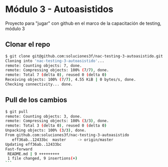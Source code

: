 # Módulo 3 - Autoasistidos

Proyecto para "jugar" con github en el marco de la capacitación de testing, módulo 3

## Clonar el repo

```bash
$ git clone git@github.com:soluciones3f/nac-testing-3-autoasistido.git
Cloning into 'nac-testing-3-autoasistido'...
remote: Counting objects: 7, done.
remote: Compressing objects: 100% (7/7), done.
remote: Total 7 (delta 0), reused 0 (delta 0)
Receiving objects: 100% (7/7), 4.55 KiB | 0 bytes/s, done.
Checking connectivity... done.
```

## Pull de los cambios
````bash
$ git pull
remote: Counting objects: 3, done.
remote: Compressing objects: 100% (3/3), done.
remote: Total 3 (delta 0), reused 0 (delta 0)
Unpacking objects: 100% (3/3), done.
From github.com:soluciones3f/nac-testing-3-autoasistido
   eff36ab..12433bc  master     -> origin/master
Updating eff36ab..12433bc
Fast-forward
 README.md | 9 +++++++++
 1 file changed, 9 insertions(+)
```

